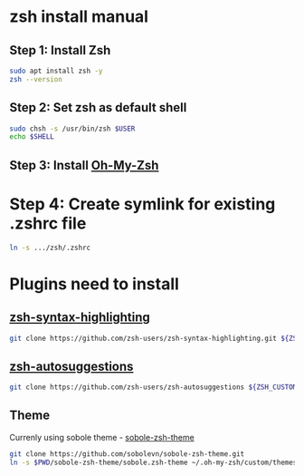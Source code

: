 # zsh install manual

## Step 1: Install Zsh

```bash
sudo apt install zsh -y
zsh --version
```

## Step 2: Set zsh as default shell

```bash
sudo chsh -s /usr/bin/zsh $USER
echo $SHELL
```

## Step 3: Install [Oh-My-Zsh](https://github.com/ohmyzsh/ohmyzsh)

# Step 4: Create symlink for existing .zshrc file
```bash
ln -s .../zsh/.zshrc
```

# Plugins need to install

## [zsh-syntax-highlighting](https://github.com/zsh-users/zsh-syntax-highlighting)
```bash
git clone https://github.com/zsh-users/zsh-syntax-highlighting.git ${ZSH_CUSTOM:-~/.oh-my-zsh/custom}/plugins/zsh-syntax-highlighting
```

## [zsh-autosuggestions](https://github.com/zsh-users/zsh-autosuggestions)
```bash
git clone https://github.com/zsh-users/zsh-autosuggestions ${ZSH_CUSTOM:-~/.oh-my-zsh/custom}/plugins/zsh-autosuggestions
```

## Theme
Currenly using sobole theme - [sobole-zsh-theme](https://github.com/sobolevn/sobole-zsh-theme)
```bash
git clone https://github.com/sobolevn/sobole-zsh-theme.git
ln -s $PWD/sobole-zsh-theme/sobole.zsh-theme ~/.oh-my-zsh/custom/themes/sobole.zsh-theme
